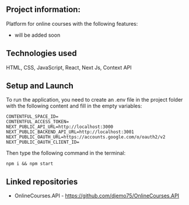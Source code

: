 ## Project information:

Platform for online courses with the following features:

- will be added soon

## Technologies used

HTML, CSS, JavaScript, React, Next Js, Context API

## Setup and Launch

To run the application, you need to create an .env file in the project folder with the following content and fill in the empty variables:
```
CONTENTFUL_SPACE_ID=
CONTENTFUL_ACCESS_TOKEN=
NEXT_PUBLIC_API_URL=http://localhost:3000
NEXT_PUBLIC_BACKEND_API_URL=http://localhost:3001
NEXT_PUBLIC_OAUTH_URL=https://accounts.google.com/o/oauth2/v2
NEXT_PUBLIC_OAUTH_CLIENT_ID=
```

Then type the following command in the terminal:
```
npm i && npm start
```

## Linked repositories

- OnlineCourses.API - https://github.com/djemo75/OnlineCourses.API
